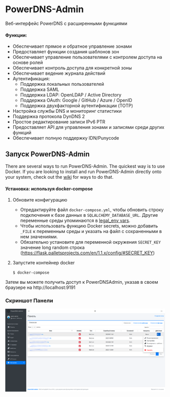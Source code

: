 # PowerDNS-Admin

Веб-интерфейс PowerDNS с расширенными функциями

#### Функции:

- Обеспечивает прямое и обратное управление зонами
- Предоставляет функции создания шаблонов зон
- Обеспечивает управление пользователями с контролем доступа на основе ролей
- Обеспечивает контроль доступа для конкретной зоны
- Обеспечивает ведение журнала действий
- Аутентификация:
   - Поддержка локальных пользователей
   - Поддержка SAML
   - Поддержка LDAP: OpenLDAP / Active Directory
   - Поддержка OAuth: Google / GitHub / Azure / OpenID
   - Поддержка двухфакторной аутентификации (TOTP)
- Настройка службы DNS и мониторинг статистики
- Поддержка протокола DynDNS 2
- Простое редактирование записи IPv6 PTR
- Предоставляет API для управления зонами и записями среди других функций
- Обеспечивает полную поддержку IDN/Punycode

## Запуск PowerDNS-Admin

There are several ways to run PowerDNS-Admin. The quickest way is to use Docker.
If you are looking to install and run PowerDNS-Admin directly onto your system, check out
the [wiki](https://github.com/PowerDNS-Admin/PowerDNS-Admin/blob/master/docs/wiki/) for ways to do that.

#### Установка: используя docker-compose

1. Обновите конфигурацию   
   * Отредактируйте файл `docker-compose.yml`, чтобы обновить строку подключения к базе данных в `SQLALCHEMY_DATABASE_URL`.
   Другие переменные среды упоминаются в [legal_env vars](configs/docker_config.py).
   * Чтобы использовать функцию Docker secrets, можно добавить `_FILE` к переменным среды и указать на файл с сохраненными в нем значениями.   
   * Обязательно установите для переменной окружения `SECRET_KEY` значение long random строка (https://flask.palletsprojects.com/en/1.1.x/config/#SECRET_KEY)

2. Запустите контейнер docker
   ```
   $ docker-compose
   ```

Затем вы можете получить доступ к PowerDNSAdmin, указав в своем браузере на http://localhost:9191

### Скриншот Панели
![alt](./docs/screenshots/dashboard.png)